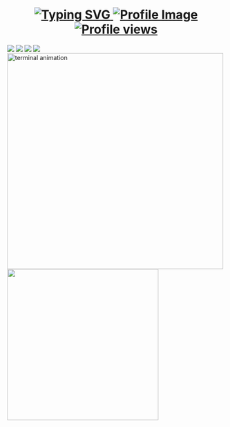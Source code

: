 <h1 align="center">
    <a href="https://github.com/Ryanprw/" target="_blank">
        <img src="https://readme-typing-svg.herokuapp.com?font=Pacifico&color=9A9A9A&size=35&center=true&width=600&height=69&lines=Hi+there!;Welcome+To+My+Profile;" alt="Typing SVG">
        <img src="https://github.com/user-attachments/assets/1bd98768-299c-470f-bcb1-408bd7ea4cd6" alt="Profile Image" />
        <img src="https://komarev.com/ghpvc/?username=Ryanprw&color=9A9A9A&labelColor=000000&style=for-the-badge&logo=github&label=VISITORS&logoColor=9A9A9A" alt="Profile views" />
    </a>
</h1>


<div align="left">
  <a href="#"><img src="https://img.shields.io/badge/Dart-black?style=for-the-badge&logo=dart&logoColor=9A9A9A"></a>
  <a href="#"><img src="https://img.shields.io/badge/Python-black?style=for-the-badge&logo=python&logoColor=9A9A9A"></a>
  <a href="#"><img src="https://img.shields.io/badge/FLUTTER-black?style=for-the-badge&logo=flutter&logoColor=9A9A9A"></a>
  <a href="#"><img src="https://img.shields.io/badge/JAVASCRIPT-black?style=for-the-badge&logo=javascript&logoColor=9A9A9A"></a>
</div>

<div align="left">
  <img src="https://github.com/Ryanprw/Ryanprw/assets/raw/main/terminal.gif" width="500" alt="terminal animation">
</div>

<div align="left">
  <a href="https://discord.com/users/576900630325755917" target="_blank">
    <img src="https://lanyard.cnrad.dev/api/576900630325755917?waveColor=9A9A9A&idleMessage=Dropping%20new%20Flutter%20builds...&bg=000000&borderRadius=5px" width="350">
  </a>
</div>
